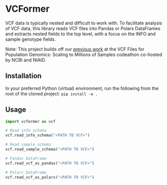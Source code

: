 # VCFormer

VCF data is typically nested and difficult to work with. To facilitate analysis of VCF data, this library reads VCF files into Pandas or Polars DataFrames and extracts nested fields to the top level, with a focus on the INFO and sample genotype fields. 

Note: This project builds off our [previous work](https://github.com/NCBI-Codeathons/vcf-4-population-genomics-team-abdennur) at the VCF Files for Population Genomics: Scaling to Millions of Samples codeathon co-hosted by NCBI and NIAID.


## Installation
In your preferred Python (virtual) environment, run the following from the root of the cloned project: `pip install -e .`


## Usage
```python
import vcformer as vcf

# Read info schema
vcf.read_info_schema("<PATH TO VCF>")

# Read sample schema
vcf.read_sample_schema("<PATH TO VCF>")

# Pandas DataFrame
vcf.read_vcf_as_pandas("<PATH TO VCF>")

# Polars DataFrame
vcf.read_vcf_as_polars("<PATH TO VCF>")
```
